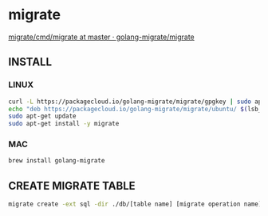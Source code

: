 # migrate

[migrate/cmd/migrate at master · golang-migrate/migrate](https://github.com/golang-migrate/migrate/tree/master/cmd/migrate)

## INSTALL

### LINUX

```bash
curl -L https://packagecloud.io/golang-migrate/migrate/gpgkey | sudo apt-key add -
echo "deb https://packagecloud.io/golang-migrate/migrate/ubuntu/ $(lsb_release -sc) main" > /etc/apt/sources.list.d/migrate.list
sudo apt-get update
sudo apt-get install -y migrate
```

### MAC

```bash
brew install golang-migrate
```

## CREATE MIGRATE TABLE

```bash
migrate create -ext sql -dir ./db/[table name] [migrate operation name]
```
